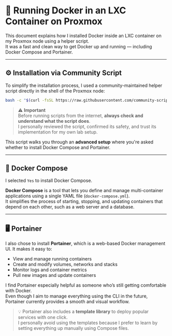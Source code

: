 # 🐳 Running Docker in an LXC Container on Proxmox

This document explains how I installed Docker inside an LXC container on my Proxmox node using a helper script.  
It was a fast and clean way to get Docker up and running — including Docker Compose and Portainer.

---

## ⚙️ Installation via Community Script

To simplify the installation process, I used a community-maintained helper script directly in the shell of the Proxmox node:

```bash
bash -c "$(curl -fsSL https://raw.githubusercontent.com/community-scripts/ProxmoxVE/main/ct/docker.sh)"
```

> ⚠️ **Important**  
> Before running scripts from the internet, **always check and understand what the script does**.  
> I personally reviewed the script, confirmed its safety, and trust its implementation for my own lab setup.

This script walks you through an **advanced setup** where you're asked whether to install Docker Compose and Portainer.

---

## 🧩 Docker Compose

I selected `Yes` to install Docker Compose.

**Docker Compose** is a tool that lets you define and manage multi-container applications using a single YAML file (`docker-compose.yml`).  
It simplifies the process of starting, stopping, and updating containers that depend on each other, such as a web server and a database.

---

## 🖥️ Portainer

I also chose to install **Portainer**, which is a web-based Docker management UI. It makes it easy to:

- View and manage running containers
- Create and modify volumes, networks and stacks
- Monitor logs and container metrics
- Pull new images and update containers

I find Portainer especially helpful as someone who’s still getting comfortable with Docker.  
Even though I aim to manage everything using the CLI in the future, Portainer currently provides a smooth and visual workflow.

> 💡 Portainer also includes a **template library** to deploy popular services with one click.  
> I personally avoid using the templates because I prefer to learn by setting everything up manually using Compose files.
